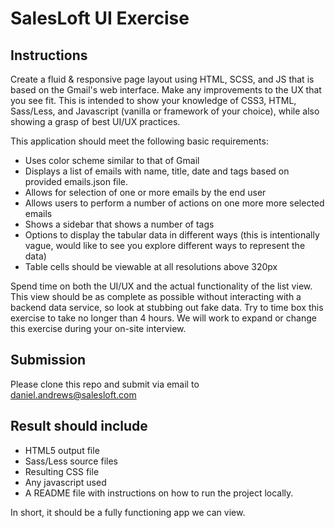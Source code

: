 # SalesLoft UI Exercise

## Instructions

Create a fluid & responsive page layout using HTML, SCSS, and JS that is based on the Gmail's web interface. Make any improvements to the UX that you see fit. This is intended to show your knowledge of CSS3, HTML, Sass/Less, and Javascript (vanilla or framework of your choice), while also showing a grasp of best UI/UX practices.

This application should meet the following basic requirements:

  * Uses color scheme similar to that of Gmail
  * Displays a list of emails with name, title, date and tags based on provided emails.json file.
  * Allows for selection of one or more emails by the end user
  * Allows users to perform a number of actions on one more more selected emails
  * Shows a sidebar that shows a number of tags
  * Options to display the tabular data in different ways (this is intentionally vague, would like to see you explore different ways to represent the data)
  * Table cells should be viewable at all resolutions above 320px

Spend time on both the UI/UX and the actual functionality of the list view. This view should be as complete as possible without interacting with a backend data service, so look at stubbing out fake data. Try to time box this exercise to take no longer than 4 hours. We will work to expand or change this exercise during your on-site interview.

## Submission

Please clone this repo and submit via email to daniel.andrews@salesloft.com

## Result should include

  * HTML5 output file
  * Sass/Less source files
  * Resulting CSS file
  * Any javascript used
  * A README file with instructions on how to run the project locally.

In short, it should be a fully functioning app we can view.
